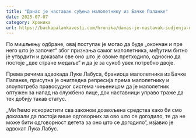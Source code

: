 ```yaml
---
title: "Данас је наставак суђења малолетнику из Бачке Паланке"
date: 2025-07-07
category: Хроника
url: https://backapalankavesti.com/hronika/danas-je-nastavak-sudjenja-maloletniku-iz-backe-palanke/
---
```


По мишљењу одбране, овај поступак је могао да буде „окончан и пре него што је започет“ због признања самог малолетника, међутим битно је утврдити и доказати све оно што је овоме претходило, односно да постоје „две стране медаље“ и да је за сукоб увек потребно двоје.

Према речима адвокада Луке Лабуса, браниоца малолетника из Бачке Паланке, присутна је очигледна репресија према малолетнику и злоупотреба правосудног система чињеницом да је малолетник оптужен за напад на службено лице, док наставници управо траже да тек добију такав статус.

„Ми ћемо искористити сва законом дозвољена средства како би смо доказали да постоји више одговорних за ово што се догодило, те да не може бити одговорност детета за оно што се догодило“, изјавио је адвокат Лука Лабус.
